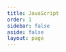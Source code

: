 ```yaml
---
title: JavaScript
order: 1
sidebar: false
aside: false
layout: page
---
```


<base-index :title="$frontmatter.title "/>
